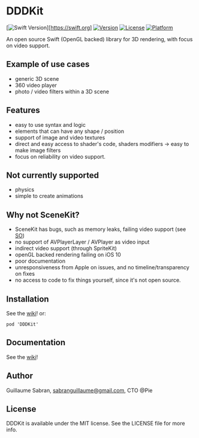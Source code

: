 # DDDKit

[![Swift Version](https://img.shields.io/badge/Swift-3.0-orange.svg?style=flat)][https://swift.org]
[![Version](https://img.shields.io/cocoapods/v/DDDKit.svg?style=flat)](http://cocoapods.org/pods/DDDKit)
[![License](https://img.shields.io/badge/License-MIT-blue.svg?style=flat)](http://cocoapods.org/pods/DDDKit)
[![Platform](https://img.shields.io/cocoapods/p/DDDKit.svg?style=flat)](http://cocoapods.org/pods/DDDKit)

An open source Swift (OpenGL backed) library for 3D rendering, with focus on video support.

## Example of use cases
- generic 3D scene
- 360 video player
- photo / video filters within a 3D scene

## Features
- easy to use syntax and logic
- elements that can have any shape / position
- support of image and video textures
- direct and easy access to shader's code, shaders modifiers -> easy to make image filters
- focus on reliability on video support.

## Not currently supported
- physics
- simple to create animations

## Why not SceneKit?

- SceneKit has bugs, such as memory leaks, failing video support (see [SO](http://stackoverflow.com/questions/39542205/ios10-scenekit-render-a-video-with-custom-shader))
- no support of AVPlayerLayer / AVPlayer as video input
- indirect video support (through SpriteKit)
- openGL backed rendering failing on iOS 10
- poor documentation
- unresponsiveness from Apple on issues, and no timeline/transparency on fixes
- no access to code to fix things yourself, since it's not open source.

## Installation
See the [wiki](https://github.com/team-pie/DDDKit/wiki/Installation)! or:
```
pod 'DDDKit'
```


## Documentation
See the [wiki](https://github.com/gsabran/DDDKit/wiki)!

## Author

Guillaume Sabran, sabranguillaume@gmail.com, CTO @Pie

## License

DDDKit is available under the MIT license. See the LICENSE file for more info.
